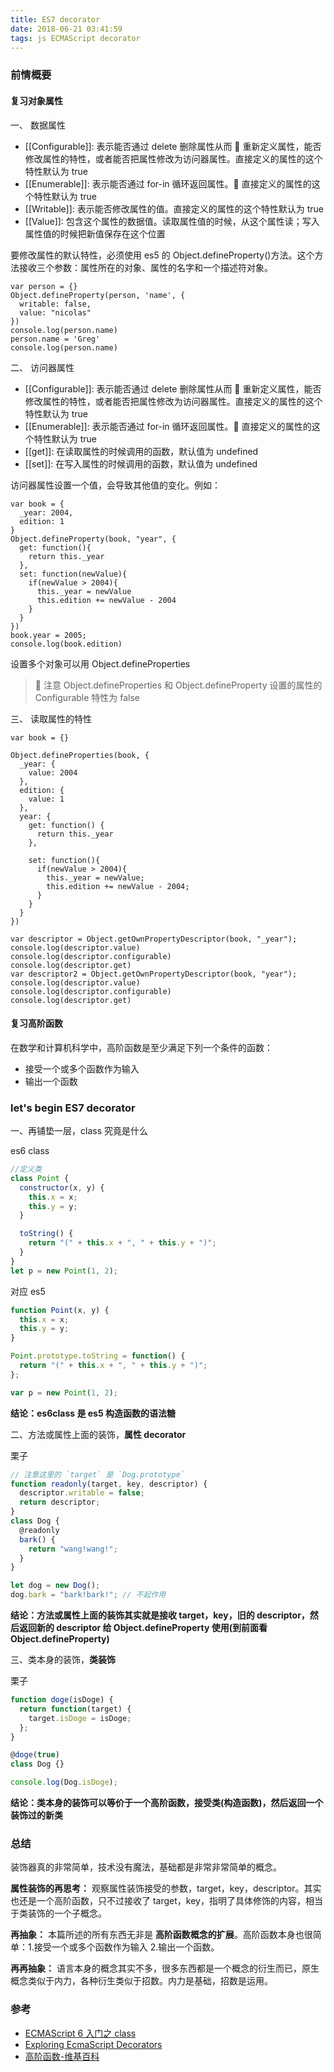 ```yaml
---
title: ES7 decorator
date: 2018-06-21 03:41:59
tags: js ECMAScript decorator
---
```


### 前情概要

#### 复习对象属性

一、 数据属性

- [[Configurable]]: 表示能否通过 delete 删除属性从而  重新定义属性，能否修改属性的特性，或者能否把属性修改为访问器属性。直接定义的属性的这个特性默认为 true
- [[Enumerable]]: 表示能否通过 for-in 循环返回属性。 直接定义的属性的这个特性默认为 true
- [[Writable]]: 表示能否修改属性的值。直接定义的属性的这个特性默认为 true
- [[Value]]: 包含这个属性的数据值。读取属性值的时候，从这个属性读；写入属性值的时候把新值保存在这个位置

要修改属性的默认特性，必须使用 es5 的 Object.defineProperty()方法。这个方法接收三个参数：属性所在的对象、属性的名字和一个描述符对象。

```
var person = {}
Object.defineProperty(person, 'name', {
  writable: false,
  value: "nicolas"
})
console.log(person.name)
person.name = 'Greg'
console.log(person.name)
```

二、 访问器属性

- [[Configurable]]: 表示能否通过 delete 删除属性从而  重新定义属性，能否修改属性的特性，或者能否把属性修改为访问器属性。直接定义的属性的这个特性默认为 true
- [[Enumerable]]: 表示能否通过 for-in 循环返回属性。 直接定义的属性的这个特性默认为 true
- [[get]]: 在读取属性的时候调用的函数，默认值为 undefined
- [[set]]: 在写入属性的时候调用的函数，默认值为 undefined

访问器属性设置一个值，会导致其他值的变化。例如：

```
var book = {
  _year: 2004,
  edition: 1
}
Object.defineProperty(book, "year", {
  get: function(){
    return this._year
  },
  set: function(newValue){
    if(newValue > 2004){
      this._year = newValue
      this.edition += newValue - 2004
    }
  }
})
book.year = 2005;
console.log(book.edition)
```

设置多个对象可以用 Object.defineProperties

>  注意 Object.defineProperties 和 Object.defineProperty 设置的属性的 Configurable 特性为 false

三、 读取属性的特性

```
var book = {}

Object.defineProperties(book, {
  _year: {
    value: 2004
  },
  edition: {
    value: 1
  },
  year: {
    get: function() {
      return this._year
    },

    set: function(){
      if(newValue > 2004){
        this._year = newValue;
        this.edition += newValue - 2004;
      }
    }
  }
})

var descriptor = Object.getOwnPropertyDescriptor(book, "_year");
console.log(descriptor.value)
console.log(descriptor.configurable)
console.log(descriptor.get)
var descriptor2 = Object.getOwnPropertyDescriptor(book, "year");
console.log(descriptor.value)
console.log(descriptor.configurable)
console.log(descriptor.get)
```

#### 复习高阶函数

在数学和计算机科学中，高阶函数是至少满足下列一个条件的函数：

- 接受一个或多个函数作为输入
- 输出一个函数

### let's begin ES7 decorator

一、再铺垫一层，class 究竟是什么

es6 class

```js
//定义类
class Point {
  constructor(x, y) {
    this.x = x;
    this.y = y;
  }

  toString() {
    return "(" + this.x + ", " + this.y + ")";
  }
}
let p = new Point(1, 2);
```

对应 es5

```js
function Point(x, y) {
  this.x = x;
  this.y = y;
}

Point.prototype.toString = function() {
  return "(" + this.x + ", " + this.y + ")";
};

var p = new Point(1, 2);
```

**结论：es6class 是 es5 构造函数的语法糖**

二、方法或属性上面的装饰，**属性 decorator**

栗子

```js
// 注意这里的 `target` 是 `Dog.prototype`
function readonly(target, key, descriptor) {
  descriptor.writable = false;
  return descriptor;
}
class Dog {
  @readonly
  bark() {
    return "wang!wang!";
  }
}

let dog = new Dog();
dog.bark = "bark!bark!"; // 不起作用
```

**结论：方法或属性上面的装饰其实就是接收 target，key，旧的 descriptor，然后返回新的 descriptor 给 Object.defineProperty 使用(到前面看 Object.defineProperty)**

三、类本身的装饰，**类装饰**

栗子

```js
function doge(isDoge) {
  return function(target) {
    target.isDoge = isDoge;
  };
}

@doge(true)
class Dog {}

console.log(Dog.isDoge);
```

**结论：类本身的装饰可以等价于一个高阶函数，接受类(构造函数)，然后返回一个装饰过的新类**

### 总结

装饰器真的非常简单，技术没有魔法，基础都是非常非常简单的概念。

**属性装饰的再思考：** 观察属性装饰接受的参数，target，key，descriptor。其实也还是一个高阶函数，只不过接收了 target，key，指明了具体修饰的内容，相当于类装饰的一个子概念。

**再抽象：** 本篇所述的所有东西无非是 **高阶函数概念的扩展**。高阶函数本身也很简单：1.接受一个或多个函数作为输入 2.输出一个函数。

**再再抽象：** 语言本身的概念其实不多，很多东西都是一个概念的衍生而已，原生概念类似于内力，各种衍生类似于招数。内力是基础，招数是运用。

### 参考

- [ECMAScript 6 入门之 class](http://es6.ruanyifeng.com/#docs/class)
- [Exploring EcmaScript Decorators](https://medium.com/google-developers/exploring-es7-decorators-76ecb65fb841)
- [高阶函数-维基百科](https://zh.wikipedia.org/wiki/%E9%AB%98%E9%98%B6%E5%87%BD%E6%95%B0)
